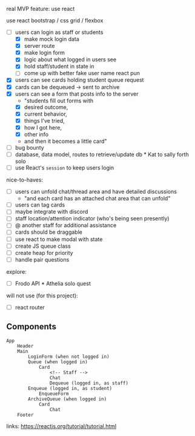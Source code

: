 real MVP feature: 
use react
<!-- understand react router -->
use react bootstrap / css grid / flexbox
- [ ] users can login as staff or students
    - [x] make mock login data
    - [x] server route
    - [x] make login form
    - [x] logic about what logged in users see
    - [x] hold staff/student in state in <Main />
    - [ ] come up with better fake user name react pun
- [x] users can see cards holding student queue request
- [x] cards can be dequeued -> sent to archive
- [x] users can see a form that posts info to the server
    - "students fill out forms with
    - [x] desired outcome, 
    - [x] current behavior, 
    - [x] things I've tried, 
    - [x] how I got here, 
    - [x] other info
    - and then it becomes a little card"
- [ ] bug bounty
- [ ] database, data model, routes to retrieve/update db * Kat to sally forth solo
- [ ] use React's `session` to keep users login

nice-to-haves:
- [ ] users can unfold chat/thread area and have detailed discussions
    - "and each card has an attached chat area that can unfold"
- [ ] users can tag cards
- [ ] maybe integrate with discord
- [ ] staff location/attention indicator (who's being seen presently)
- [ ] @ another staff for additional assistance
- [ ] cards should be draggable
- [ ] use react to make modal with state
- [ ] create JS queue class
- [ ] create heap for priority
- [ ] handle pair questions

explore:
- [ ] Frodo API * Athelia solo quest

will not use (for this project):
- [ ] react router
 
Components
----------
    App
        Header
        Main
            LoginForm (when not logged in)
            Queue (when logged in)
                Card
                    <!-- Staff -->
                    Chat
                    Dequeue (logged in, as staff)
            Enqueue (logged in, as student)
                EnqueueForm
            ArchiveQueue (when logged in)
                Card
                    Chat
        Footer
 




<!-- Co-authored-by: Katrina Huber-Juma <katrina.huber@gmail.com>" -->
<!-- Co-authored-by: Athelia Crosmun <hi@athelia.codes>" -->

links:
https://reactjs.org/tutorial/tutorial.html